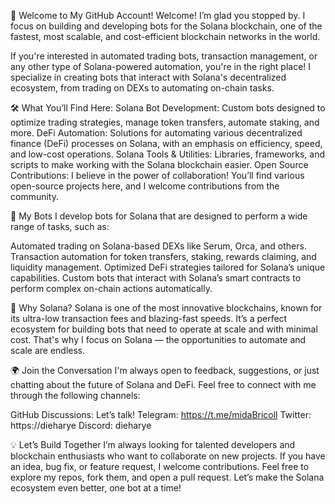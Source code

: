 👋 Welcome to My GitHub Account!
Welcome! I’m glad you stopped by. I focus on building and developing bots for the Solana blockchain, one of the fastest, most scalable, and cost-efficient blockchain networks in the world.

If you're interested in automated trading bots, transaction management, or any other type of Solana-powered automation, you're in the right place! I specialize in creating bots that interact with Solana's decentralized ecosystem, from trading on DEXs to automating on-chain tasks.

🛠️ What You’ll Find Here:
Solana Bot Development: Custom bots designed to optimize trading strategies, manage token transfers, automate staking, and more.
DeFi Automation: Solutions for automating various decentralized finance (DeFi) processes on Solana, with an emphasis on efficiency, speed, and low-cost operations.
Solana Tools & Utilities: Libraries, frameworks, and scripts to make working with the Solana blockchain easier.
Open Source Contributions: I believe in the power of collaboration! You’ll find various open-source projects here, and I welcome contributions from the community.

🤖 My Bots
I develop bots for Solana that are designed to perform a wide range of tasks, such as:

Automated trading on Solana-based DEXs like Serum, Orca, and others.
Transaction automation for token transfers, staking, rewards claiming, and liquidity management.
Optimized DeFi strategies tailored for Solana’s unique capabilities.
Custom bots that interact with Solana’s smart contracts to perform complex on-chain actions automatically.

🚀 Why Solana?
Solana is one of the most innovative blockchains, known for its ultra-low transaction fees and blazing-fast speeds. It’s a perfect ecosystem for building bots that need to operate at scale and with minimal cost. That's why I focus on Solana — the opportunities to automate and scale are endless.

🌍 Join the Conversation
I'm always open to feedback, suggestions, or just chatting about the future of Solana and DeFi. Feel free to connect with me through the following channels:

GitHub Discussions: Let’s talk!
Telegram: https://t.me/midaBricoll
Twitter: https://dieharye
Discord: dieharye

💡 Let’s Build Together
I’m always looking for talented developers and blockchain enthusiasts who want to collaborate on new projects. If you have an idea, bug fix, or feature request, I welcome contributions. Feel free to explore my repos, fork them, and open a pull request. Let’s make the Solana ecosystem even better, one bot at a time!
